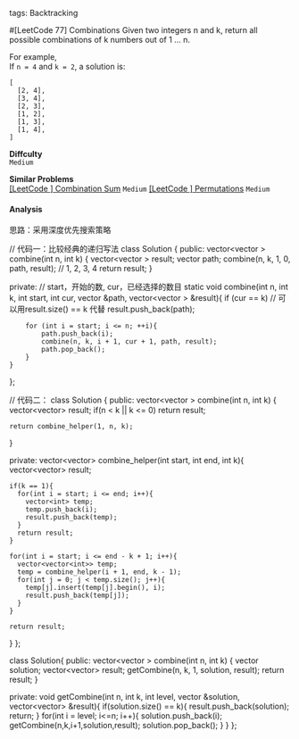 tags: Backtracking

#[LeetCode 77]  Combinations
Given two integers n and k, return all possible combinations of k numbers out of 1 ... n.

For example,  
If `n = 4` and `k = 2`, a solution is:

    [
      [2, 4],
      [3, 4],
      [2, 3],
      [1, 2],
      [1, 3],
      [1, 4],
    ]

**Diffculty**  
`Medium`

**Similar Problems**  
[[LeetCode ] Combination Sum]() `Medium`
[[LeetCode ] Permutations]() `Medium`


#### Analysis




思路：采用深度优先搜索策略

// 代码一：比较经典的递归写法
class Solution {
public:
    vector<vector<int> > combine(int n, int k) {
        vector<vector<int> > result;
        vector<int> path;
        combine(n, k, 1, 0, path, result); // 1, 2, 3, 4
        return result;
    }
  
private:
    // start，开始的数, cur，已经选择的数目
    static void combine(int n, int k, int start, int cur,
        vector<int> &path, vector<vector<int> > &result){
        if (cur == k) // 可以用result.size() == k 代替
            result.push_back(path);

        for (int i = start; i <= n; ++i){
            path.push_back(i);
            combine(n, k, i + 1, cur + 1, path, result);
            path.pop_back();
        }
    }
};

// 代码二：
class Solution {
public:
  vector<vector<int> > combine(int n, int k) {
    vector<vector<int>> result;
    if(n < k || k <= 0) return result;
    
    return combine_helper(1, n, k);
  }
  
private:
  vector<vector<int>> combine_helper(int start, int end, int k){
    vector<vector<int>> result;
    
    if(k == 1){
      for(int i = start; i <= end; i++){
        vector<int> temp;
        temp.push_back(i);
        result.push_back(temp);
      }
      return result;
    }
    
    for(int i = start; i <= end - k + 1; i++){
      vector<vector<int>> temp;
      temp = combine_helper(i + 1, end, k - 1);
      for(int j = 0; j < temp.size(); j++){
        temp[j].insert(temp[j].begin(), i);
        result.push_back(temp[j]);   
      }
    }
    
    return result;
  }
};



class Solution{
public:
  vector<vector<int> > combine(int n, int k) {
    vector<int> solution;
    vector<vector<int>> result;
    getCombine(n, k, 1, solution, result);
    return result;
  }

private:
  void getCombine(int n, int k, int level, vector<int> &solution,
                vector<vector<int>> &result){
    if(solution.size() == k){
        result.push_back(solution);
        return;
    }
    for(int i = level; i<=n; i++){
        solution.push_back(i);
        getCombine(n,k,i+1,solution,result);
        solution.pop_back();
    }
  }
};



